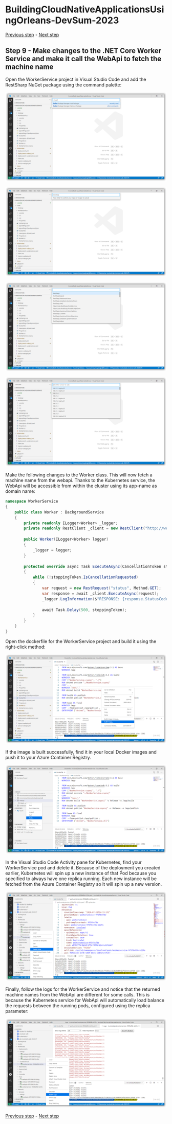 # BuildingCloudNativeApplicationsUsingOrleans-DevSum-2023

[Previous step](../step-08/README.md) - [Next step](../step-10/README.md)

## Step 9 - Make changes to the .NET Core Worker Service and make it call the WebApi to fetch the machine name

Open the WorkerService project in Visual Studio Code and add the RestSharp NuGet package using the command palette:

![dotnet new](sshot-48.png)

![dotnet new](sshot-49.png)

![dotnet new](sshot-50.png)

![dotnet new](sshot-51.png)

Make the following changes to the Worker class. This will now fetch a machine name from the webapi. Thanks to the Kubernetes service, the WebApi will be accessible from within the cluster using its app-name as domain name:

```csharp
namespace WorkerService
{
    public class Worker : BackgroundService
    {
        private readonly ILogger<Worker> _logger;
        private readonly RestClient _client = new RestClient("http://webapi");

        public Worker(ILogger<Worker> logger)
        {
            _logger = logger;
        }

        protected override async Task ExecuteAsync(CancellationToken stoppingToken)
        {
            while (!stoppingToken.IsCancellationRequested)
            {
                var request = new RestRequest("status", Method.GET);
                var response = await _client.ExecuteAsync(request);
                _logger.LogInformation($"RESPONSE: {response.StatusCode}, {response.Content}");
                
                await Task.Delay(500, stoppingToken);
            }
        }
    }
}
```

Open the dockerfile for the WorkerService project and build it using the right-click method:

![dotnet new](sshot-52.png)

If the image is built successfully, find it in your local Docker images and push it to your Azure Container Registry.

![dotnet new](sshot-53.png)

In the Visual Studio Code Activity pane for Kubernetes, find your WorkerService pod and delete it. Because of the deployment you created earlier, Kubernetes will spin up a new instance of that Pod because you specified to always have one replica running. Each new instance will be fetched from the Azure Container Registry so it will spin up a new version.

![dotnet new](sshot-54.png)

Finally, follow the logs for the WorkerService and notice that the returned machine names from the WebApi are different for some calls. This is because the Kubernetes service for WebApi will automatically load balance the requests between the running pods, configured using the replica parameter:

![dotnet new](sshot-55.png)

[Previous step](../step-08/README.md) - [Next step](../step-10/README.md)